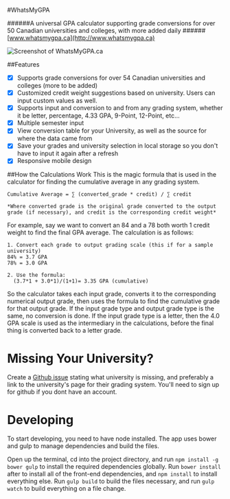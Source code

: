 #WhatsMyGPA

######A universal GPA calculator supporting grade conversions for over 50 Canadian universities and colleges, with more added daily
######[www.whatsmygpa.ca](http://www.whatsmygpa.ca)

![Screenshot of WhatsMyGPA.ca](https://raw.githubusercontent.com/sergei1152/WhatsMyGPA/master/screenshot.png)

##Features
- [x] Supports grade conversions for over 54 Canadian universities and colleges (more to be added)
- [x] Customized credit weight suggestions based on university. Users can input custom values as well.
- [x] Supports input and conversion to and from any grading system, whether it be letter, percentage, 4.33 GPA, 9-Point, 12-Point, etc...
- [x] Multiple semester input
- [x] View conversion table for your University, as well as the source for where the data came from
- [x] Save your grades and university selection in local storage so you don't have to input it again after a refresh
- [x] Responsive mobile design

##How the Calculations Work
This is the magic formula that is used in the calculator for finding the cumulative average in any grading system.
```
Cumulative Average = ∑ (converted_grade * credit) / ∑ credit

*Where converted grade is the original grade converted to the output grade (if necessary), and credit is the corresponding credit weight*
```

For example, say we want to convert an 84 and a 78 both worth 1 credit weight to find the final GPA average. The calculation is as follows: 
```
1. Convert each grade to output grading scale (this if for a sample university)
84% = 3.7 GPA
78% = 3.0 GPA

2. Use the formula:
  (3.7*1 + 3.0*1)/(1+1)= 3.35 GPA (cumulative)
```

So the calculator takes each input grade, converts it to the corresponding numerical output grade, then uses the formula to find the cumulative grade for that output grade. If the input grade type and output grade type is the same, no conversion is done. If the input grade type is a letter, then the 4.0 GPA scale is used as the intermediary in the calculations, before the final thing is converted back to a letter grade.

# Missing Your University?
Create a [Github issue](https://github.com/sergei1152/WhatsMyGPA/issues) stating what university is missing, and preferably a link to the university's page for their grading system. You'll need to sign up for github if you dont have an account.

# Developing
To start developing, you need to have node installed. The app uses bower and gulp to manage dependencies and build the files.

Open up the terminal, cd into the project directory, and run `npm install -g bower gulp` to install the required dependencies globally. Run `bower install` after to install all of the front-end dependencies, and `npm install` to install everything else. Run `gulp build` to build the files necessary, and run `gulp watch` to build everything on a file change.
